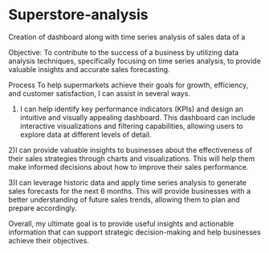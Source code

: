 # Superstore-analysis
Creation of dashboard along with time series analysis of sales data of a 


Objective:
To contribute to the success of a business by utilizing data analysis techniques, specifically focusing on time series analysis, to provide valuable insights and accurate sales forecasting.


Process
To help supermarkets achieve their goals for growth, efficiency, and customer satisfaction, I can assist in several ways.

1) I can help identify key performance indicators (KPIs) and design an intuitive and visually appealing dashboard. This dashboard can include interactive visualizations and filtering capabilities, allowing users to explore data at different levels of detail.

2)I can provide valuable insights to businesses about the effectiveness of their sales strategies through charts and visualizations. This will help them make informed decisions about how to improve their sales performance.

3)I can leverage historic data and apply time series analysis to generate sales forecasts for the next 6 months. This will provide businesses with a better understanding of future sales trends, allowing them to plan and prepare accordingly.

Overall, my ultimate goal is to provide useful insights and actionable information that can support strategic decision-making and help businesses achieve their objectives.
